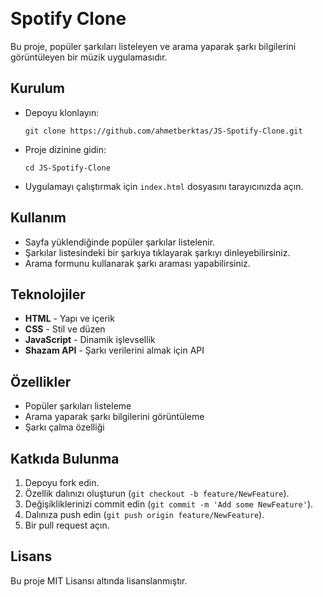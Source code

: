 ﻿﻿﻿<!DOCTYPE html>
<html lang="tr">
<head>
  <meta charset="UTF-8">
  <meta name="viewport" content="width=device-width, initial-scale=1.0">
</head>
<body>
  <h1>Spotify Clone</h1>
  <p>Bu proje, popüler şarkıları listeleyen ve arama yaparak şarkı bilgilerini görüntüleyen bir müzik uygulamasıdır.</p>

  <h2>Kurulum</h2>

  <ul>
    <li>Depoyu klonlayın:
      <pre><code>git clone https://github.com/ahmetberktas/JS-Spotify-Clone.git</code></pre>
    </li>
    <li>Proje dizinine gidin:
      <pre><code>cd JS-Spotify-Clone</code></pre>
    </li>
    <li>Uygulamayı çalıştırmak için <code>index.html</code> dosyasını tarayıcınızda açın.</li>
  </ul>

  <h2>Kullanım</h2>
  <ul>
    <li>Sayfa yüklendiğinde popüler şarkılar listelenir.</li>
    <li>Şarkılar listesindeki bir şarkıya tıklayarak şarkıyı dinleyebilirsiniz.</li>
    <li>Arama formunu kullanarak şarkı araması yapabilirsiniz.</li>
  </ul>

  <h2>Teknolojiler</h2>
  <ul>
        <li><strong>HTML</strong> - Yapı ve içerik</li>
        <li><strong>CSS</strong> - Stil ve düzen</li>
        <li><strong>JavaScript</strong> - Dinamik işlevsellik</li>
        <li><strong>Shazam API</strong> - Şarkı verilerini almak için API</li>
    </ul>

  <h2>Özellikler</h2>
  <ul>
    <li>Popüler şarkıları listeleme</li>
    <li>Arama yaparak şarkı bilgilerini görüntüleme</li>
    <li>Şarkı çalma özelliği</li>
  </ul>

  <h2>Katkıda Bulunma</h2>
  <ol>
    <li>Depoyu fork edin.</li>
    <li>Özellik dalınızı oluşturun (<code>git checkout -b feature/NewFeature</code>).</li>
    <li>Değişikliklerinizi commit edin (<code>git commit -m 'Add some NewFeature'</code>).</li>
    <li>Dalınıza push edin (<code>git push origin feature/NewFeature</code>).</li>
    <li>Bir pull request açın.</li>
  </ol>

  <h2>Lisans</h2>
  <p>Bu proje MIT Lisansı altında lisanslanmıştır.</p>

</body>
</html>
